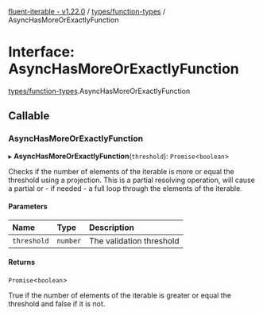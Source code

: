 [fluent-iterable - v1.22.0](../README.md) / [types/function-types](../modules/types_function_types.md) / AsyncHasMoreOrExactlyFunction

# Interface: AsyncHasMoreOrExactlyFunction

[types/function-types](../modules/types_function_types.md).AsyncHasMoreOrExactlyFunction

## Callable

### AsyncHasMoreOrExactlyFunction

▸ **AsyncHasMoreOrExactlyFunction**(`threshold`): `Promise`<`boolean`\>

Checks if the number of elements of the iterable is more or equal the threshold using a projection. This is a partial resolving operation, will cause a partial or - if needed - a full loop through the elements of the iterable.

#### Parameters

| Name | Type | Description |
| :------ | :------ | :------ |
| `threshold` | `number` | The validation threshold |

#### Returns

`Promise`<`boolean`\>

True if the number of elements of the iterable is greater or equal the threshold and false if it is not.
